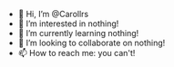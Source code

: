 - 👋 Hi, I’m @Carollrs
- 👀 I’m interested in nothing!
- 🌱 I’m currently learning nothing!
- 💞️ I’m looking to collaborate on nothing!
- 📫 How to reach me: you can't!

<!---
Carollrs/Carollrs is a ✨ special ✨ repository because its `README.md` (this file) appears on your GitHub profile.
You can click the Preview link to take a look at your changes.
--->
